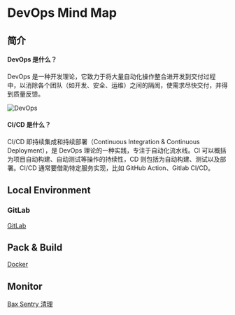 # DevOps Mind Map



## 简介

#### DevOps 是什么？

DevOps 是一种开发理论，它致力于将大量自动化操作整合进开发到交付过程中，以消除各个团队（如开发、安全、运维）之间的隔阂，使需求尽快交付，并得到质量反馈。

![DevOps](https://mgear-image.oss-cn-shanghai.aliyuncs.com/image/other/20220627182016.png?w=60)

#### CI/CD 是什么？

CI/CD 即持续集成和持续部署（Continuous Integration & Continuous Deployment），是 DevOps 理论的一种实践，专注于自动化流水线。CI 可以概括为项目自动构建、自动测试等操作的持续性，CD 则包括为自动构建、测试以及部署。CI/CD 通常要借助特定服务实现，比如 GitHub Action、Gitlab CI/CD。

## Local Environment

### GitLab

[GitLab](/maps/_devops/gitlab)

## Pack & Build

[Docker](/maps/_devops/docker)

## Monitor

[Bax Sentry 清理](/work/bax/sentry)
